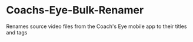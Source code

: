 # Coachs-Eye-Bulk-Renamer
Renames source video files from the Coach's Eye mobile app to their titles and tags
